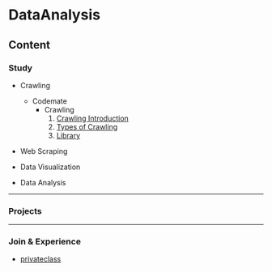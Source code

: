 # DataAnalysis

## Content

### Study
- Crawling
  - Codemate
    - Crawling
      1. [Crawling Introduction](https://github.com/Lim-JiSeon/DataAnalysis/blob/main/Crawling%20%26%20Scraping/codemate/Crawling/Crawling%20Introduction/READ.md)
      2. [Types of Crawling](https://github.com/Lim-JiSeon/DataAnalysis/blob/main/Crawling%20%26%20Scraping/codemate/Crawling/Types%20of%20Crawling/READ.md)
      3. [Library]()

- Web Scraping

- Data Visualization

- Data Analysis

<hr>

### Projects

<hr>

### Join & Experience
- [privateclass](https://github.com/Lim-JiSeon/DataAnalysis/blob/main/privateclass/README.md)
  
